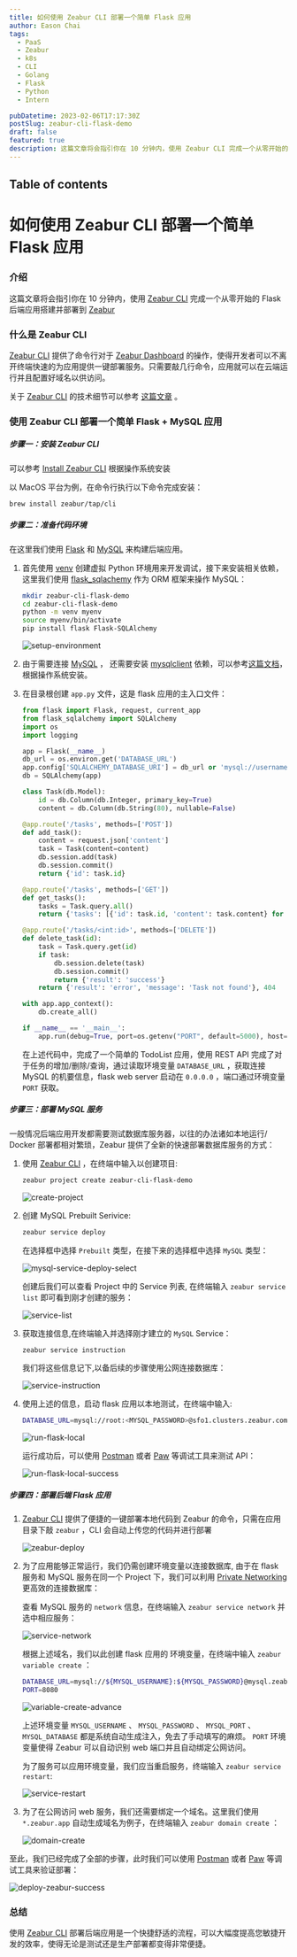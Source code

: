 ```yaml
---
title: 如何使用 Zeabur CLI 部署一个简单 Flask 应用
author: Eason Chai
tags:
  - PaaS
  - Zeabur
  - k8s
  - CLI
  - Golang
  - Flask
  - Python
  - Intern

pubDatetime: 2023-02-06T17:17:30Z
postSlug: zeabur-cli-flask-demo
draft: false
featured: true
description: 这篇文章将会指引你在 10 分钟内，使用 Zeabur CLI 完成一个从零开始的 Flask 后端应用搭建并部署到 Zeabur
---
```


## Table of contents

# 如何使用 Zeabur CLI 部署一个简单 Flask 应用

### 介绍

这篇文章将会指引你在 10 分钟内，使用 [Zeabur CLI](https://github.com/zeabur/cli) 完成一个从零开始的 Flask 后端应用搭建并部署到 [Zeabur](https://zeabur.com)

### 什么是 Zeabur CLI

[Zeabur CLI](https://github.com/zeabur/cli) 提供了命令行对于 [Zeabur Dashboard](https://dash.zeabur.com) 的操作，使得开发者可以不离开终端快速的为应用提供一键部署服务。只需要敲几行命令，应用就可以在云端运行并且配置好域名以供访问。

关于 [Zeabur CLI](https://github.com/zeabur/cli) 的技术细节可以参考 [这篇文章](https://zeabur.com/blogs/zeabur-cli) 。

### 使用 Zeabur CLI 部署一个简单 Flask + MySQL 应用

##### 步骤一：安装 Zeabur CLI

可以参考 [Install Zeabur CLI](https://github.com/zeabur/cli?tab=readme-ov-file#1-install) 根据操作系统安装

以 MacOS 平台为例，在命令行执行以下命令完成安装：

```bash
brew install zeabur/tap/cli
```

##### 步骤二：准备代码环境

在这里我们使用 [Flask](https://github.com/pallets/flask) 和 [MySQL](https://www.mysql.com/) 来构建后端应用。

1. 首先使用 [venv](https://github.com/pypa/virtualenv) 创建虚拟 Python 环境用来开发调试，接下来安装相关依赖，这里我们使用 [flask_sqlachemy](https://flask-sqlalchemy.palletsprojects.com/en/3.1.x/) 作为 ORM 框架来操作 MySQL：

   ```bash
   mkdir zeabur-cli-flask-demo
   cd zeabur-cli-flask-demo
   python -m venv myenv
   source myenv/bin/activate
   pip install flask Flask-SQLAlchemy
   ```

   ![setup-environment](https://blog.cdn.hackerchai.com/images/2024/02/setup-environment.png)

2. 由于需要连接 [MySQL](https://www.mysql.com/) ， 还需要安装 [mysqlclient](https://github.com/PyMySQL/mysqlclient) 依赖，可以参考[这篇文档](https://github.com/PyMySQL/mysqlclient/blob/main/README.md)，根据操作系统安装。

3. 在目录根创建 `app.py` 文件，这是 flask 应用的主入口文件：

   ```python
   from flask import Flask, request, current_app
   from flask_sqlalchemy import SQLAlchemy
   import os
   import logging

   app = Flask(__name__)
   db_url = os.environ.get('DATABASE_URL')
   app.config['SQLALCHEMY_DATABASE_URI'] = db_url or 'mysql://username:password@localhost/db_name'
   db = SQLAlchemy(app)

   class Task(db.Model):
       id = db.Column(db.Integer, primary_key=True)
       content = db.Column(db.String(80), nullable=False)

   @app.route('/tasks', methods=['POST'])
   def add_task():
       content = request.json['content']
       task = Task(content=content)
       db.session.add(task)
       db.session.commit()
       return {'id': task.id}

   @app.route('/tasks', methods=['GET'])
   def get_tasks():
       tasks = Task.query.all()
       return {'tasks': [{'id': task.id, 'content': task.content} for task in tasks]}

   @app.route('/tasks/<int:id>', methods=['DELETE'])
   def delete_task(id):
       task = Task.query.get(id)
       if task:
           db.session.delete(task)
           db.session.commit()
           return {'result': 'success'}
       return {'result': 'error', 'message': 'Task not found'}, 404

   with app.app_context():
       db.create_all()

   if __name__ == '__main__':
       app.run(debug=True, port=os.getenv("PORT", default=5000), host='0.0.0.0')
   ```

   在上述代码中，完成了一个简单的 TodoList 应用，使用 REST API 完成了对于任务的增加/删除/查询，通过读取环境变量 `DATABASE_URL` ，获取连接 MySQL 的机要信息，flask web server 启动在 `0.0.0.0` ，端口通过环境变量 `PORT` 获取。

##### 步骤三：部署 MySQL 服务

一般情况后端应用开发都需要测试数据库服务器，以往的办法诸如本地运行/ Docker 部署都相对繁琐，Zeabur 提供了全新的快速部署数据库服务的方式：

1. 使用 [Zeabur CLI](https://github.com/zeabur/cli) ，在终端中输入以创建项目:

   ```bash
   zeabur project create zeabur-cli-flask-demo
   ```

   ![create-project](https://blog.cdn.hackerchai.com/images/2024/02/create-project.png)

2. 创建 MySQL Prebuilt Serivice:

   ```bash
   zeabur service deploy
   ```

   在选择框中选择 `Prebuilt` 类型，在接下来的选择框中选择 `MySQL` 类型：

   ![mysql-service-deploy-select](https://blog.cdn.hackerchai.com/images/2024/02/mysql-service-deploy-select.png)

   创建后我们可以查看 Project 中的 Service 列表, 在终端输入 `zeabur service list` 即可看到刚才创建的服务：

   ![service-list](https://blog.cdn.hackerchai.com/images/2024/02/service-list.png)

3. 获取连接信息,在终端输入并选择刚才建立的 `MySQL` Service：

   ```bash
   zeabur service instruction
   ```

   我们将这些信息记下,以备后续的步骤使用公网连接数据库：

   ![service-instruction](https://blog.cdn.hackerchai.com/images/2024/02/service-instruction.png)

4. 使用上述的信息，启动 flask 应用以本地测试，在终端中输入:

   ```bash
   DATABASE_URL=mysql://root:<MYSQL_PASSWORD>@sfo1.clusters.zeabur.com:<MYSQL_PORT>/zeabur python ./app.py
   ```

   ![run-flask-local](https://blog.cdn.hackerchai.com/images/2024/02/run-flask-local.png)

   运行成功后，可以使用 [Postman](https://www.postman.com/) 或者 [Paw](https://paw.cloud/) 等调试工具来测试 API：

   ![run-flask-local-success](https://blog.cdn.hackerchai.com/images/2024/02/run-flask-local-success.png)

##### 步骤四：部署后端 Flask 应用

1. [Zeabur CLI](https://github.com/zeabur/cli) 提供了便捷的一键部署本地代码到 Zeabur 的命令，只需在应用目录下敲 `zeabur` ，CLI 会自动上传您的代码并进行部署

   ![zeabur-deploy](https://blog.cdn.hackerchai.com/images/2024/02/zeabur-deploy.png)

2. 为了应用能够正常运行，我们仍需创建环境变量以连接数据库, 由于在 flask 服务和 MySQL 服务在同一个 Project 下，我们可以利用 [Private Networking](https://zeabur.com/docs/zh-CN/deploy/private-networking) 更高效的连接数据库：

   查看 MySQL 服务的 `network` 信息，在终端输入 `zeabur service network` 并选中相应服务：

   ![service-network](https://blog.cdn.hackerchai.com/images/2024/02/service-network.png)

   根据上述域名，我们以此创建 flask 应用的 环境变量，在终端中输入 `zeabur variable create` ：

   ```bash
   DATABASE_URL=mysql://${MYSQL_USERNAME}:${MYSQL_PASSWORD}@mysql.zeabur.internal:${MYSQL_PORT}/${MYSQL_DATABASE}
   PORT=8080
   ```

   ![variable-create-advance](https://blog.cdn.hackerchai.com/images/2024/02/variable-create-advance.png)

   上述环境变量 `MYSQL_USERNAME` 、 `MYSQL_PASSWORD` 、 `MYSQL_PORT` 、`MYSQL_DATABASE` 都是系统自动生成注入，免去了手动填写的麻烦。 `PORT` 环境变量使得 Zeabur 可以自动识别 web 端口并且自动绑定公网访问。

   为了服务可以应用环境变量，我们应当重启服务，终端输入 `zeabur service restart`:

   ![service-restart](https://blog.cdn.hackerchai.com/images/2024/02/service-restart.png)

3. 为了在公网访问 web 服务，我们还需要绑定一个域名。这里我们使用 `*.zeabur.app` 自动生成域名为例子，在终端输入 `zeabur domain create` ：

   ![domain-create](https://blog.cdn.hackerchai.com/images/2024/02/domain-create.png)

至此，我们已经完成了全部的步骤，此时我们可以使用 [Postman](https://www.postman.com/) 或者 [Paw](https://paw.cloud/) 等调试工具来验证部署：

![deploy-zeabur-success](https://blog.cdn.hackerchai.com/images/2024/02/deploy-zeabur-success.png)

### 总结

使用 [Zeabur CLI](https://github.com/zeabur/cli) 部署后端应用是一个快捷舒适的流程，可以大幅度提高您敏捷开发的效率，使得无论是测试还是生产部署都变得非常便捷。
